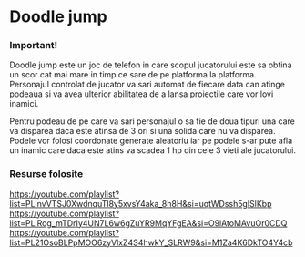 # Doodle jump

### Important!
Doodle jump este un joc de telefon in care scopul jucatorului este sa obtina un scor cat mai mare in timp ce sare de pe platforma la platforma.
Personajul controlat de jucator va sari automat de fiecare data can atinge podeaua si va avea ulterior abilitatea de a lansa proiectile care vor lovi inamici.

Pentru podeau de pe care va sari personajul o sa fie de doua tipuri una care va disparea daca este atinsa de 3 ori si una solida care nu va disparea. Podele vor folosi coordonate generate aleatoriu iar pe podele s-ar pute afla un inamic care daca este atins va scadea 1 hp din cele 3 vieti ale jucatorului.

### Resurse folosite
https://youtube.com/playlist?list=PLlnvVTSJ0XwdnquTl8y5xvsY4aka_8h8H&si=uqtWDssh5gISlKbp
https://youtube.com/playlist?list=PLlRog_mTDrIy4UN7L6w6gZuYR9MqYFgEA&si=O9lAtoMAvuOr0CDQ
https://youtube.com/playlist?list=PL21OsoBLPpMOO6zyVlxZ4S4hwkY_SLRW9&si=M1Za4K6DkTO4Y4cb
